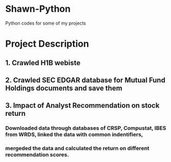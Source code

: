 # Shawn-Python
Python codes for some of my projects
# Project Description
## 1. Crawled H1B webiste
## 2. Crawled SEC EDGAR database for Mutual Fund Holdings documents and save them
## 3. Impact of Analyst Recommendation on stock return
### Downloaded data through databases of CRSP, Compustat, IBES from WRDS, linked the data with common indentifiers,
### mergeded the data and calculated the return on different recommendation scores.
